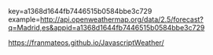 key=a1368d1644fb7446515b0584bbe3c729
example=http://api.openweathermap.org/data/2.5/forecast?q=Madrid,es&appid=a1368d1644fb7446515b0584bbe3c729

https://franmateos.github.io/JavascriptWeather/
